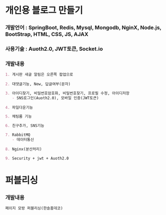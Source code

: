 # 개인용 블로그 만들기
### 개발언어 : SpringBoot, Redis, Mysql, Mongodb, NginX, Node.js, BootStrap, HTML, CSS, JS, AJAX
### 사용기술 : Auoth2.0, JWT토큰, Socket.io
### 개발내용
```markdown
1. 게시판 새글 알림은 오른쪽 팝업으로
   
2. 대댓글기능, New, 답글여부(문자)

3. 아이디찾기, 비밀번호암호화, 비밀번호찾기, 프로필 수정, 아이디저장
   - SNS로그인(Auoth2.0), 모바일 인증(JWT토큰)
   
4. 파일다운기능

5. 채팅룸 기능

6. 친구추가, SNS기능

7. RabbitMQ
   - 데이터통신
   
8. Nginx(분산처리)

9. Security + jwt + Auoth2.0
```

# 퍼블리싱
### 개발내용
```markdown
페이지 모방 퍼블리싱(한솔홈데코)
```
